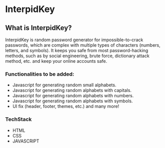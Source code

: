 # InterpidKey 

## What is InterpidKey?

  InterpidKey is random password generator for impossible-to-crack passwords, which are complex with multiple types of characters (numbers, letters, and symbols). It keeps you safe from most password-hacking methods, such as by social engineering, brute force, dictionary attack method, etc. and keep your online accounts safe.

### Functionalities to be added:
  - Javascript for generating random small alphabets.
  - Javascript for generating random alphabets with capitals.
  - Javascript for generating random alphabets with numbers.
  - Javascript for generating random alphabets with symbols.
  - UI fix (header, footer, themes, etc.) and many more!

### TechStack

* HTML 
* CSS
* JAVASCRIPT



